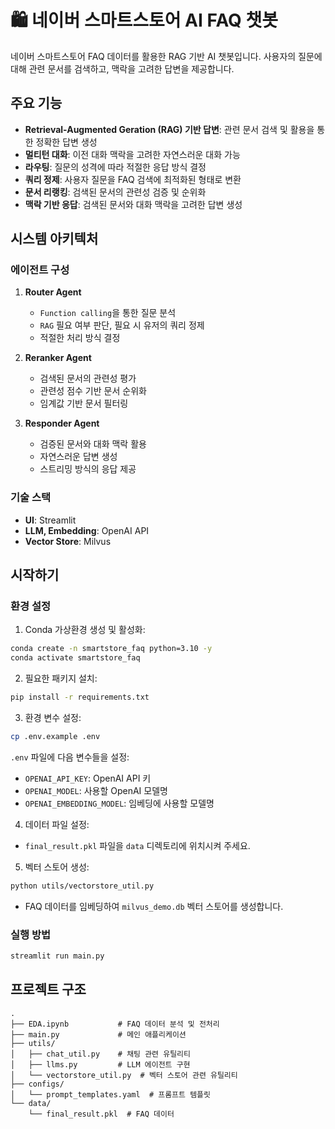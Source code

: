 # 🛍️ 네이버 스마트스토어 AI FAQ 챗봇

네이버 스마트스토어 FAQ 데이터를 활용한 RAG 기반 AI 챗봇입니다. 사용자의 질문에 대해 관련 문서를 검색하고, 맥락을 고려한 답변을 제공합니다.

## 주요 기능

- **Retrieval-Augmented Geration (RAG) 기반 답변**: 관련 문서 검색 및 활용을 통한 정확한 답변 생성
- **멀티턴 대화**: 이전 대화 맥락을 고려한 자연스러운 대화 가능
- **라우팅**: 질문의 성격에 따라 적절한 응답 방식 결정
- **쿼리 정제**: 사용자 질문을 FAQ 검색에 최적화된 형태로 변환
- **문서 리랭킹**: 검색된 문서의 관련성 검증 및 순위화
- **맥락 기반 응답**: 검색된 문서와 대화 맥락을 고려한 답변 생성

## 시스템 아키텍처

### 에이전트 구성

1. **Router Agent**
   - `Function calling`을 통한 질문 분석
   - `RAG` 필요 여부 판단, 필요 시 유저의 쿼리 정제
   - 적절한 처리 방식 결정

2. **Reranker Agent**
   - 검색된 문서의 관련성 평가
   - 관련성 점수 기반 문서 순위화
   - 임계값 기반 문서 필터링

3. **Responder Agent**
   - 검증된 문서와 대화 맥락 활용
   - 자연스러운 답변 생성
   - 스트리밍 방식의 응답 제공

### 기술 스택

- **UI**: Streamlit
- **LLM, Embedding**: OpenAI API
- **Vector Store**: Milvus

## 시작하기

### 환경 설정

1. Conda 가상환경 생성 및 활성화:
```bash
conda create -n smartstore_faq python=3.10 -y
conda activate smartstore_faq
```

2. 필요한 패키지 설치:
```bash
pip install -r requirements.txt
```

3. 환경 변수 설정:
```bash
cp .env.example .env
```
`.env` 파일에 다음 변수들을 설정:
- `OPENAI_API_KEY`: OpenAI API 키
- `OPENAI_MODEL`: 사용할 OpenAI 모델명
- `OPENAI_EMBEDDING_MODEL`: 임베딩에 사용할 모델명

4. 데이터 파일 설정:
- `final_result.pkl` 파일을 `data` 디렉토리에 위치시켜 주세요.

5. 벡터 스토어 생성:
```bash
python utils/vectorstore_util.py
```
- FAQ 데이터를 임베딩하여 `milvus_demo.db` 벡터 스토어를 생성합니다.

### 실행 방법

```bash
streamlit run main.py
```

## 프로젝트 구조

```
.
├── EDA.ipynb           # FAQ 데이터 분석 및 전처리
├── main.py             # 메인 애플리케이션
├── utils/
│   ├── chat_util.py    # 채팅 관련 유틸리티
│   ├── llms.py         # LLM 에이전트 구현
│   └── vectorstore_util.py  # 벡터 스토어 관련 유틸리티
├── configs/
│   └── prompt_templates.yaml  # 프롬프트 템플릿
└── data/
    └── final_result.pkl  # FAQ 데이터
```